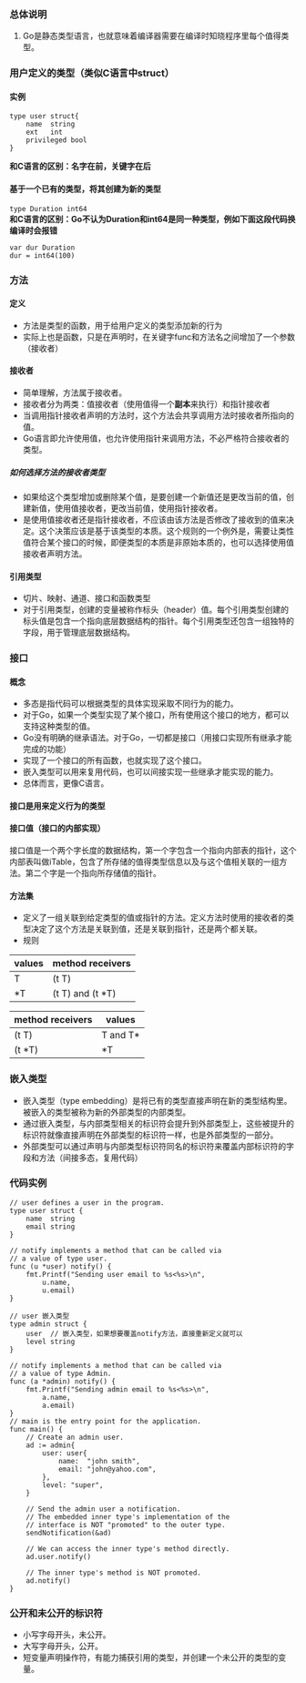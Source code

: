 ### 总体说明
1. Go是静态类型语言，也就意味着编译器需要在编译时知晓程序里每个值得类型。



### 用户定义的类型（类似C语言中struct）
#### 实例
```
type user struct{
    name  string
    ext   int
    privileged bool
}
```
**和C语言的区别：名字在前，关键字在后**
#### 基于一个已有的类型，将其创建为新的类型
```type Duration int64```  
**和C语言的区别：Go不认为Duration和int64是同一种类型，例如下面这段代码换编译时会报错**
```
var dur Duration
dur = int64(100)
```

### 方法
#### 定义
- 方法是类型的函数，用于给用户定义的类型添加新的行为
- 实际上也是函数，只是在声明时，在关键字func和方法名之间增加了一个参数（接收者）  

#### 接收者
- 简单理解，方法属于接收者。
- 接收者分为两类：值接收者（使用值得一个**副本**来执行）和指针接收者
- 当调用指针接收者声明的方法时，这个方法会共享调用方法时接收者所指向的值。
- Go语言即允许使用值，也允许使用指针来调用方法，不必严格符合接收者的类型。

##### 如何选择方法的接收者类型
- 如果给这个类型增加或删除某个值，是要创建一个新值还是更改当前的值，创建新值，使用值接收者，更改当前值，使用指针接收者。
- 是使用值接收者还是指针接收者，不应该由该方法是否修改了接收到的值来决定。这个决策应该是基于该类型的本质。这个规则的一个例外是，需要让类性值符合某个接口的时候，即便类型的本质是非原始本质的，也可以选择使用值接收者声明方法。

#### 引用类型
- 切片、映射、通道、接口和函数类型
- 对于引用类型，创建的变量被称作标头（header）值。每个引用类型创建的标头值是包含一个指向底层数据结构的指针。每个引用类型还包含一组独特的字段，用于管理底层数据结构。

### 接口
#### 概念
- 多态是指代码可以根据类型的具体实现采取不同行为的能力。
- 对于Go，如果一个类型实现了某个接口，所有使用这个接口的地方，都可以支持这种类型的值。
- Go没有明确的继承语法。对于Go，一切都是接口（用接口实现所有继承才能完成的功能）
- 实现了一个接口的所有函数，也就实现了这个接口。
- 嵌入类型可以用来复用代码，也可以间接实现一些继承才能实现的能力。
- 总体而言，更像C语言。

#### 接口是用来定义行为的**类型** 

#### 接口值（接口的内部实现）
接口值是一个两个字长度的数据结构，第一个字包含一个指向内部表的指针，这个内部表叫做iTable，包含了所存储的值得类型信息以及与这个值相关联的一组方法。第二个字是一个指向所存储值的指针。

#### 方法集
- 定义了一组关联到给定类型的值或指针的方法。定义方法时使用的接收者的类型决定了这个方法是关联到值，还是关联到指针，还是两个都关联。
- 规则  

values|method receivers
--|--
T|(t T)
*T|(t T) and (t *T)

method receivers|values
--|--
(t T)|T and T*
(t *T)| *T

### 嵌入类型
- 嵌入类型（type embedding）是将已有的类型直接声明在新的类型结构里。被嵌入的类型被称为新的外部类型的内部类型。
- 通过嵌入类型，与内部类型相关的标识符会提升到外部类型上，这些被提升的标识符就像直接声明在外部类型的标识符一样，也是外部类型的一部分。
- 外部类型可以通过声明与内部类型标识符同名的标识符来覆盖内部标识符的字段和方法（间接多态，复用代码）

### 代码实例
```
// user defines a user in the program.
type user struct {
	name  string
	email string
}

// notify implements a method that can be called via
// a value of type user.
func (u *user) notify() {
	fmt.Printf("Sending user email to %s<%s>\n",
		u.name,
		u.email)
}

// user 嵌入类型
type admin struct {
	user  // 嵌入类型，如果想要覆盖notify方法，直接重新定义就可以
	level string
}
```
```
// notify implements a method that can be called via
// a value of type Admin.
func (a *admin) notify() {
	fmt.Printf("Sending admin email to %s<%s>\n",
		a.name,
		a.email)
}
// main is the entry point for the application.
func main() {
	// Create an admin user.
	ad := admin{
		user: user{
			name:  "john smith",
			email: "john@yahoo.com",
		},
		level: "super",
	}

	// Send the admin user a notification.
	// The embedded inner type's implementation of the
	// interface is NOT "promoted" to the outer type.
	sendNotification(&ad)

	// We can access the inner type's method directly.
	ad.user.notify()

	// The inner type's method is NOT promoted.
	ad.notify()
}
```

### 公开和未公开的标识符
- 小写字母开头，未公开。
- 大写字母开头，公开。
- 短变量声明操作符，有能力捕获引用的类型，并创建一个未公开的类型的变量。